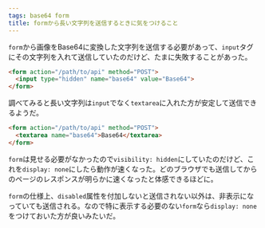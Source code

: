 ```yaml
---
tags: base64 form
title: formから長い文字列を送信するときに気をつけること
---
```

`form`から画像をBase64に変換した文字列を送信する必要があって、`input`タグにその文字列を入れて送信していたのだけど、たまに失敗することがあった。

```html
<form action="/path/to/api" method="POST">
  <input type="hidden" name="base64" value="Base64">
</form>
```

調べてみると長い文字列は`input`でなく`textarea`に入れた方が安定して送信できるようだ。

```html
<form action="/path/to/api" method="POST">
  <textarea name="base64">Base64</textarea>
</form>
```

`form`は見せる必要がなかったので`visibility: hidden`にしていたのだけど、これを`display: none`にしたら動作が速くなった。どのブラウザでも送信してからのページのレスポンスが明らかに速くなったと体感できるほどに。

`form`の仕様上、`disabled`属性を付加しないと送信されない以外は、非表示になっていても送信される。なので特に表示する必要のない`form`なら`display: none`をつけておいた方が良いみたいだ。
